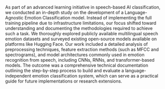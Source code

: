 
As part of an advanced learning initiative in speech-based AI classification, we conducted an in-depth study on the development of a Language-Agnostic Emotion Classification model. Instead of implementing the full training pipeline due to infrastructure limitations, our focus shifted toward understanding and documenting the methodologies required to achieve such a task. We thoroughly explored publicly available multilingual speech emotion datasets and surveyed existing open-source models available on platforms like Hugging Face. Our work included a detailed analysis of preprocessing techniques, feature extraction methods (such as MFCC and spectrograms), and model architectures commonly used in emotion recognition from speech, including CNNs, RNNs, and transformer-based models. The outcome was a comprehensive technical documentation outlining the step-by-step process to build and evaluate a language-independent emotion classification system, which can serve as a practical guide for future implementations or research extensions.
